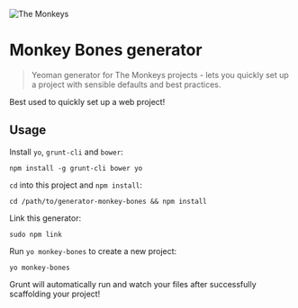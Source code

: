 ![The Monkeys](http://www.themonkeys.com.au/img/monkey_logo.png)

Monkey Bones generator
=======================

> Yeoman generator for The Monkeys projects - lets you quickly set up a project with sensible defaults and best practices.

Best used to quickly set up a web project!

## Usage

Install `yo`, `grunt-cli` and `bower`:
```
npm install -g grunt-cli bower yo  
```

`cd` into this project and `npm install`:

```
cd /path/to/generator-monkey-bones && npm install
```

Link this generator:

```
sudo npm link
```

Run `yo monkey-bones` to create a new project:

```
yo monkey-bones
```

Grunt will automatically run and watch your files after successfully scaffolding your project!
